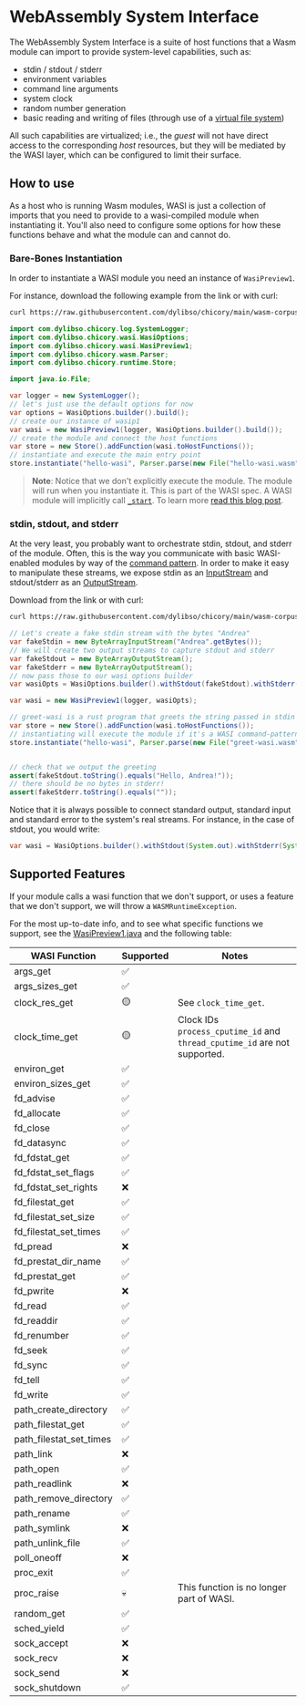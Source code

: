 # WebAssembly System Interface

<!--
```java
//DEPS com.dylibso.chicory:wasi:999-SNAPSHOT
//DEPS com.dylibso.chicory:docs-lib:999-SNAPSHOT
```
-->

The WebAssembly System Interface is a suite of host functions that a Wasm module can import
to provide system-level capabilities, such as:

* stdin / stdout / stderr
* environment variables
* command line arguments
* system clock
* random number generation
* basic reading and writing of files (through use of a [virtual file system](https://github.com/google/jimfs))

All such capabilities are virtualized; i.e., the _guest_ will not have direct
access to the corresponding _host_ resources, but they will be mediated by the WASI layer,
which can be configured to limit their surface.

## How to use

As a host who is running Wasm modules, WASI is just a collection of imports that you need to provide
to a wasi-compiled module when instantiating it. You'll also need to configure some options for how
these functions behave and what the module can and cannot do.

### Bare-Bones Instantiation

In order to instantiate a WASI module you need an instance of `WasiPreview1`. 

For instance, download the following example from the link or with curl:

```bash
curl https://raw.githubusercontent.com/dylibso/chicory/main/wasm-corpus/src/main/resources/compiled/hello-wasi.wat.wasm > hello-wasi.wasm
```

<!--
```java
docs.FileOps.copyFromWasmCorpus("hello-wasi.wat.wasm", "hello-wasi.wasm");
```
-->

```java
import com.dylibso.chicory.log.SystemLogger;
import com.dylibso.chicory.wasi.WasiOptions;
import com.dylibso.chicory.wasi.WasiPreview1;
import com.dylibso.chicory.wasm.Parser;
import com.dylibso.chicory.runtime.Store;

import java.io.File;

var logger = new SystemLogger();
// let's just use the default options for now
var options = WasiOptions.builder().build();
// create our instance of wasip1
var wasi = new WasiPreview1(logger, WasiOptions.builder().build());
// create the module and connect the host functions
var store = new Store().addFunction(wasi.toHostFunctions());
// instantiate and execute the main entry point
store.instantiate("hello-wasi", Parser.parse(new File("hello-wasi.wasm")));
```

> **Note**: Notice that we don't explicitly execute the module. The module will run when you instantiate it. This
> is part of the WASI spec. A WASI module will implicitly call [`_start`](https://webassembly.github.io/spec/core/syntax/modules.html#start-function). To learn more [read this blog post](https://dylibso.com/blog/wasi-command-reactor/).

### stdin, stdout, and stderr

At the very least, you probably want to orchestrate stdin, stdout, and stderr of the module.
Often, this is the way you communicate with basic WASI-enabled modules by way of the [command pattern](https://dylibso.com/blog/wasi-command-reactor/).
In order to make it easy to manipulate these streams, we expose stdin as an [InputStream](https://docs.oracle.com/javase/8/docs/api/java/io/InputStream.html)
and stdout/stderr as an [OutputStream](https://docs.oracle.com/javase/8/docs/api/java/io/OutputStream.html).

Download from the link or with curl:

```bash
curl https://raw.githubusercontent.com/dylibso/chicory/main/wasm-corpus/src/main/resources/compiled/greet-wasi.rs.wasm > greet-wasi.wasm
```

<!--
```java
docs.FileOps.copyFromWasmCorpus("greet-wasi.rs.wasm", "greet-wasi.wasm");
```
-->

```java
// Let's create a fake stdin stream with the bytes "Andrea"
var fakeStdin = new ByteArrayInputStream("Andrea".getBytes());
// We will create two output streams to capture stdout and stderr
var fakeStdout = new ByteArrayOutputStream();
var fakeStderr = new ByteArrayOutputStream();
// now pass those to our wasi options builder
var wasiOpts = WasiOptions.builder().withStdout(fakeStdout).withStderr(fakeStderr).withStdin(fakeStdin).build();

var wasi = new WasiPreview1(logger, wasiOpts);

// greet-wasi is a rust program that greets the string passed in stdin
var store = new Store().addFunction(wasi.toHostFunctions());
// instantiating will execute the module if it's a WASI command-pattern module
store.instantiate("hello-wasi", Parser.parse(new File("greet-wasi.wasm")));


// check that we output the greeting
assert(fakeStdout.toString().equals("Hello, Andrea!"));
// there should be no bytes in stderr!
assert(fakeStderr.toString().equals(""));
```

<!--
```java
docs.FileOps.writeResult("docs/usage", "wasi.md.result", fakeStdout.toString() + fakeStderr.toString());
```
-->

Notice that it is always possible to connect standard output, standard input and standard error to the system's real streams. 
For instance, in the case of stdout, you would write:

```java
var wasi = WasiOptions.builder().withStdout(System.out).withStderr(System.err).withStdin(System.in).build();
```

## Supported Features


If your module calls a wasi function that we don't support, or uses a feature that we don't support, we will throw a `WASMRuntimeException`.

For the most up-to-date info, and to see what specific functions we support, see the [WasiPreview1.java](https://github.com/dylibso/chicory/blob/main/wasi/src/main/java/com/dylibso/chicory/wasi/WasiPreview1.java) and the following table:


| WASI Function           | Supported  | Notes                                                                     |
|-------------------------|------------|---------------------------------------------------------------------------|
| args_get                | ✅         |                                                                           |
| args_sizes_get          | ✅         |                                                                           |
| clock_res_get           | 🟡         | See `clock_time_get`.                                                     |
| clock_time_get          | 🟡         | Clock IDs `process_cputime_id` and `thread_cputime_id` are not supported. |
| environ_get             | ✅         |                                                                           |
| environ_sizes_get       | ✅         |                                                                           |
| fd_advise               | ✅         |                                                                           |
| fd_allocate             | ✅         |                                                                           |
| fd_close                | ✅         |                                                                           |
| fd_datasync             | ✅         |                                                                           |
| fd_fdstat_get           | ✅         |                                                                           |
| fd_fdstat_set_flags     | ✅         |                                                                           |
| fd_fdstat_set_rights    | ❌         |                                                                           |
| fd_filestat_get         | ✅         |                                                                           |
| fd_filestat_set_size    | ✅         |                                                                           |
| fd_filestat_set_times   | ✅         |                                                                           |
| fd_pread                | ❌         |                                                                           |
| fd_prestat_dir_name     | ✅         |                                                                           |
| fd_prestat_get          | ✅         |                                                                           |
| fd_pwrite               | ❌         |                                                                           |
| fd_read                 | ✅         |                                                                           |
| fd_readdir              | ✅         |                                                                           |
| fd_renumber             | ✅         |                                                                           |
| fd_seek                 | ✅         |                                                                           |
| fd_sync                 | ✅         |                                                                           |
| fd_tell                 | ✅         |                                                                           |
| fd_write                | ✅         |                                                                           |
| path_create_directory   | ✅         |                                                                           |
| path_filestat_get       | ✅         |                                                                           |
| path_filestat_set_times | ✅         |                                                                           |
| path_link               | ❌         |                                                                           |
| path_open               | ✅         |                                                                           |
| path_readlink           | ❌         |                                                                           |
| path_remove_directory   | ✅         |                                                                           |
| path_rename             | ✅         |                                                                           |
| path_symlink            | ❌         |                                                                           |
| path_unlink_file        | ✅         |                                                                           |
| poll_oneoff             | ❌         |                                                                           |
| proc_exit               | ✅         |                                                                           |
| proc_raise              | 💀         | This function is no longer part of WASI.                                  |
| random_get              | ✅         |                                                                           |
| sched_yield             | ✅         |                                                                           |
| sock_accept             | ❌         |                                                                           |
| sock_recv               | ❌         |                                                                           |
| sock_send               | ❌         |                                                                           |
| sock_shutdown           | ✅         |                                                                           |

